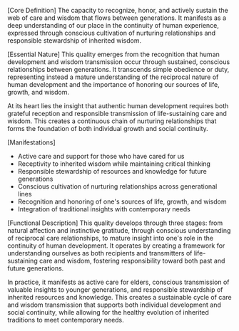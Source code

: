 [Core Definition]
The capacity to recognize, honor, and actively sustain the web of care and wisdom that flows between generations. It manifests as a deep understanding of our place in the continuity of human experience, expressed through conscious cultivation of nurturing relationships and responsible stewardship of inherited wisdom.

[Essential Nature]
This quality emerges from the recognition that human development and wisdom transmission occur through sustained, conscious relationships between generations. It transcends simple obedience or duty, representing instead a mature understanding of the reciprocal nature of human development and the importance of honoring our sources of life, growth, and wisdom.

At its heart lies the insight that authentic human development requires both grateful reception and responsible transmission of life-sustaining care and wisdom. This creates a continuous chain of nurturing relationships that forms the foundation of both individual growth and social continuity.

[Manifestations]
- Active care and support for those who have cared for us
- Receptivity to inherited wisdom while maintaining critical thinking
- Responsible stewardship of resources and knowledge for future generations
- Conscious cultivation of nurturing relationships across generational lines
- Recognition and honoring of one's sources of life, growth, and wisdom
- Integration of traditional insights with contemporary needs

[Functional Description]
This quality develops through three stages: from natural affection and instinctive gratitude, through conscious understanding of reciprocal care relationships, to mature insight into one's role in the continuity of human development. It operates by creating a framework for understanding ourselves as both recipients and transmitters of life-sustaining care and wisdom, fostering responsibility toward both past and future generations.

In practice, it manifests as active care for elders, conscious transmission of valuable insights to younger generations, and responsible stewardship of inherited resources and knowledge. This creates a sustainable cycle of care and wisdom transmission that supports both individual development and social continuity, while allowing for the healthy evolution of inherited traditions to meet contemporary needs.